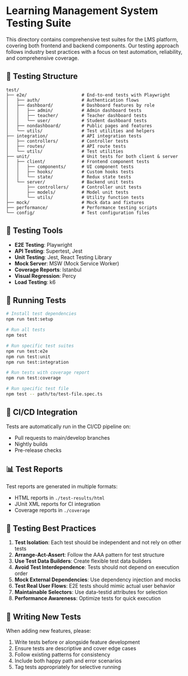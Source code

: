 # Learning Management System Testing Suite

This directory contains comprehensive test suites for the LMS platform, covering both frontend and backend components. Our testing approach follows industry best practices with a focus on test automation, reliability, and comprehensive coverage.

## 📑 Testing Structure

```
test/
├── e2e/                     # End-to-end tests with Playwright
│   ├── auth/                # Authentication flows
│   ├── dashboard/           # Dashboard features by role
│   │   ├── admin/           # Admin dashboard tests
│   │   ├── teacher/         # Teacher dashboard tests
│   │   └── user/            # Student dashboard tests
│   ├── nondashboard/        # Public pages and features
│   └── utils/               # Test utilities and helpers
├── integration/             # API integration tests
│   ├── controllers/         # Controller tests
│   ├── routes/              # API route tests
│   └── utils/               # Test utilities
├── unit/                    # Unit tests for both client & server
│   ├── client/              # Frontend component tests
│   │   ├── components/      # UI component tests
│   │   ├── hooks/           # Custom hooks tests
│   │   └── state/           # Redux state tests
│   └── server/              # Backend unit tests
│       ├── controllers/     # Controller unit tests
│       ├── models/          # Model unit tests
│       └── utils/           # Utility function tests
├── mock/                    # Mock data and fixtures
├── performance/             # Performance testing scripts
└── config/                  # Test configuration files
```

## 🧰 Testing Tools

- **E2E Testing**: Playwright
- **API Testing**: Supertest, Jest
- **Unit Testing**: Jest, React Testing Library
- **Mock Server**: MSW (Mock Service Worker)
- **Coverage Reports**: Istanbul
- **Visual Regression**: Percy
- **Load Testing**: k6

## 🚀 Running Tests

```bash
# Install test dependencies
npm run test:setup

# Run all tests
npm test

# Run specific test suites
npm run test:e2e
npm run test:unit
npm run test:integration

# Run tests with coverage report
npm run test:coverage

# Run specific test file
npm test -- path/to/test-file.spec.ts
```

## 🔄 CI/CD Integration

Tests are automatically run in the CI/CD pipeline on:
- Pull requests to main/develop branches
- Nightly builds
- Pre-release checks

## 📊 Test Reports

Test reports are generated in multiple formats:
- HTML reports in `./test-results/html`
- JUnit XML reports for CI integration
- Coverage reports in `./coverage`

## 🧠 Testing Best Practices

1. **Test Isolation**: Each test should be independent and not rely on other tests
2. **Arrange-Act-Assert**: Follow the AAA pattern for test structure
3. **Use Test Data Builders**: Create flexible test data builders
4. **Avoid Test Interdependence**: Tests should not depend on execution order
5. **Mock External Dependencies**: Use dependency injection and mocks
6. **Test Real User Flows**: E2E tests should mimic actual user behavior
7. **Maintainable Selectors**: Use data-testid attributes for selection
8. **Performance Awareness**: Optimize tests for quick execution

## 📝 Writing New Tests

When adding new features, please:
1. Write tests before or alongside feature development
2. Ensure tests are descriptive and cover edge cases
3. Follow existing patterns for consistency
4. Include both happy path and error scenarios
5. Tag tests appropriately for selective running